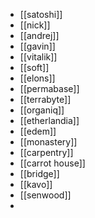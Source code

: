 - [[satoshi]]
- [[nick]]
- [[andrej]]
- [[gavin]]
- [[vitalik]]
- [[soft]]
- [[elons]]
- [[permabase]]
- [[terrabyte]]
- [[organiq]]
- [[etherlandia]]
- [[edem]]
- [[monastery]]
- [[carpentry]]
- [[carrot house]]
- [[bridge]]
- [[kavo]]
- [[senwood]]
-
